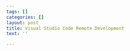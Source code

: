 ```yaml
---
tags: []
categories: []
layout: post
title: Visual Studio Code Remote Development
text: ''

---
```

